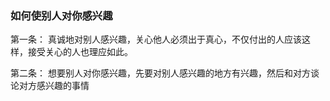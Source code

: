 ### 如何使别人对你感兴趣

第一条： 真诚地对别人感兴趣，关心他人必须出于真心，不仅付出的人应该这样，接受关心的人也理应如此。

第二条： 想要别人对你感兴趣，先要对别人感兴趣的地方有兴趣，然后和对方谈论对方感兴趣的事情